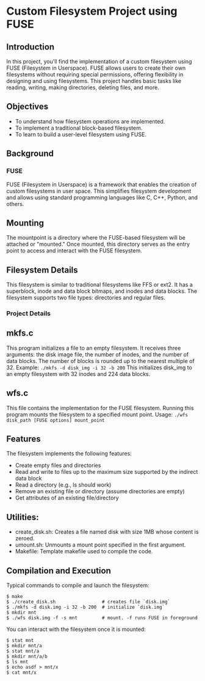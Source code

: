 # Custom Filesystem Project using FUSE

## Introduction

In this project, you'll find the implementation of a custom filesystem using FUSE (Filesystem in Userspace). FUSE allows users to create their own filesystems without requiring special permissions, offering flexibility in designing and using filesystems. This project handles basic tasks like reading, writing, making directories, deleting files, and more.

## Objectives

- To understand how filesystem operations are implemented.
- To implement a traditional block-based filesystem.
- To learn to build a user-level filesystem using FUSE.

## Background

### FUSE

FUSE (Filesystem in Userspace) is a framework that enables the creation of custom filesystems in user space. This simplifies filesystem development and allows using standard programming languages like C, C++, Python, and others.

## Mounting
The mountpoint is a directory where the FUSE-based filesystem will be attached or "mounted." Once mounted, this directory serves as the entry point to access and interact with the FUSE filesystem.

## Filesystem Details
This filesystem is similar to traditional filesystems like FFS or ext2. It has a superblock, inode and data block bitmaps, and inodes and data blocks. The filesystem supports two file types: directories and regular files.

### Project Details

## mkfs.c
This program initializes a file to an empty filesystem. It receives three arguments: the disk image file, the number of inodes, and the number of data blocks. The number of blocks is rounded up to the nearest multiple of 32.
Example: ```./mkfs -d disk_img -i 32 -b 200```
This initializes disk_img to an empty filesystem with 32 inodes and 224 data blocks.

## wfs.c
This file contains the implementation for the FUSE filesystem. Running this program mounts the filesystem to a specified mount point.
Usage: ```./wfs disk_path [FUSE options] mount_point```

## Features
The filesystem implements the following features:
 + Create empty files and directories
 + Read and write to files up to the maximum size supported by the indirect data block
 + Read a directory (e.g., ls should work)
 + Remove an existing file or directory (assume directories are empty)
 + Get attributes of an existing file/directory

## Utilities:
 - create_disk.sh: Creates a file named disk with size 1MB whose content is zeroed.
 - umount.sh: Unmounts a mount point specified in the first argument.
 - Makefile: Template makefile used to compile the code.

## Compilation and Execution
Typical commands to compile and launch the filesystem:
```
$ make
$ ./create_disk.sh                 # creates file `disk.img`
$ ./mkfs -d disk.img -i 32 -b 200  # initialize `disk.img`
$ mkdir mnt
$ ./wfs disk.img -f -s mnt         # mount. -f runs FUSE in foreground
```
You can interact with the filesystem once it is mounted:
```
$ stat mnt
$ mkdir mnt/a
$ stat mnt/a
$ mkdir mnt/a/b
$ ls mnt
$ echo asdf > mnt/x
$ cat mnt/x
```
